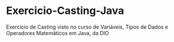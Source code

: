 # Exercicio-Casting-Java
Exercicio de Casting visto no curso de Variáveis, Tipos de Dados e Operadores Matemáticos em Java, da DIO
